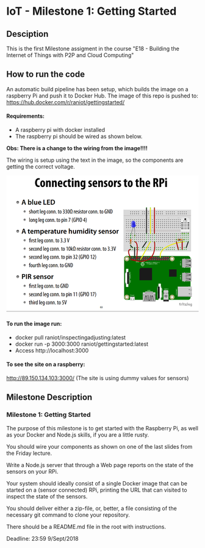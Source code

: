 # IoT - Milestone 1: Getting Started
## Desciption
This is the first Milestone assigment in the course "E18 - Building the Internet of Things with P2P and Cloud Computing"

## How to run the code
An automatic build pipeline has been setup, which builds the image on a raspberry Pi and push it to Docker Hub.
The image of this repo is pushed to: https://hub.docker.com/r/raniot/gettingstarted/

#### Requirements:
- A raspberry pi with docker installed
- The raspberry pi should be wired as shown below.

**Obs: There is a change to the wiring from the image!!!!**

The wiring is setup using the text in the image, so the components are getting the correct voltage.

![alt text](https://github.com/Raniot/IoT-M1/blob/master/img/RaspberryGPIOSetup.png "Raspberry GPIO Setup")

#### To run the image run: 
- docker pull raniot/inspectingadjusting:latest
- docker run -p 3000:3000 raniot/gettingstarted:latest
- Access http://localhost:3000

#### To see the site on a raspberry:
http://89.150.134.103:3000/ (The site is using dummy values for sensors)

## Milestone Description
### Milestone 1: Getting Started
The purpose of this milestone is to get started with the Raspberry Pi, as well as your Docker and Node.js skills, if you are a little rusty.

You should wire your components as shown on one of the last slides from the Friday lecture.

Write a Node.js server that through a Web page reports on the state of the sensors on your RPi.

Your system should ideally consist of a single Docker image that can be started on a (sensor connected) RPi, printing the URL that can visited to inspect the state of the sensors.

You should deliver either a zip-file, or, better, a file consisting of the necessary git command to clone your repository.

There should be a README.md file in the root with instructions.

Deadline: 23:59 9/Sept/2018
